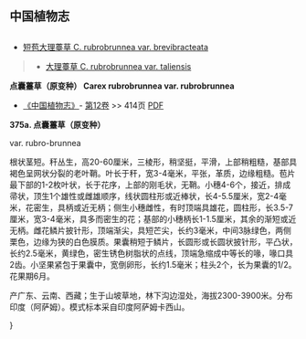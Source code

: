 
## 中国植物志

## 
* [短苞大理薹草  C.  rubrobrunnea var. brevibracteata](Carex-rubrobrunnea-var-brevibracteata-短苞薹草.md)
> * [大理薹草  C.  rubrobrunnea var. taliensis](Carex-rubrobrunnea-var-taliensis-大理薹草.md)

**点囊薹草（原变种） Carex rubrobrunnea var. rubrobrunnea**

* [《中国植物志》](http://www.iplant.cn/frps)- [第12卷](http://www.iplant.cn/frps/vol/12) >> 414页 [PDF](http://www.iplant.cn/frps/pdf/12/414a.pdf)

**375a. 点囊薹草（原变种）**

var. rubro-brunnea

根状茎短。秆丛生，高20-60厘米，三棱形，稍坚挺，平滑，上部稍粗糙，基部具褐色呈网状分裂的老叶鞘。叶长于秆，宽3-4毫米，平张，革质，边缘粗糙。苞片最下部的1-2枚叶状，长于花序，上部的刚毛状，无鞘。小穗4-6个，接近，排成帚状，顶生1个雄性或雌雄顺序，线状圆柱形或近棒状，长4-5.5厘米，宽2-4毫米，花密生，具柄或近无柄；侧生小穗雌性，有时顶端具雄花，圆柱形，长3.5-7厘米，宽3-4毫米，具多而密生的花；基部的小穗柄长1-1.5厘米，其余的渐短或近无柄。雌花鳞片披针形，顶端渐尖，具短芒尖，长约3毫米，中间3脉绿色，两侧栗色，边缘为狭的白色膜质。果囊稍短于鳞片，长圆形或长圆状披针形，平凸状，长约2.5毫米，黄绿色，密生锈色树脂状的点线，顶端急缩成中等长的喙，喙口具2齿。小坚果紧包于果囊中，宽倒卵形，长约1.5毫米；柱头2个，长为果囊的1/2。花果期6月。

产广东、云南、西藏；生于山坡草地，林下沟边湿处，海拔2300-3900米。分布印度（阿萨姆）。模式标本采自印度阿萨姆卡西山。

}